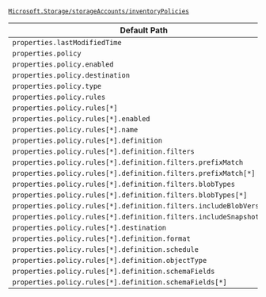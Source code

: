 [`Microsoft.Storage/storageAccounts/inventoryPolicies`](https://docs.microsoft.com/en-us/azure/templates/microsoft.storage/storageaccounts/inventorypolicies)

| Default Path | Alias |
|---|---|
| `properties.lastModifiedTime` | `Microsoft.Storage/storageAccounts/inventoryPolicies/lastModifiedTime` |
| `properties.policy` | `Microsoft.Storage/storageAccounts/inventoryPolicies/policy` |
| `properties.policy.enabled` | `Microsoft.Storage/storageAccounts/inventoryPolicies/policy.enabled` |
| `properties.policy.destination` | `Microsoft.Storage/storageAccounts/inventoryPolicies/policy.destination` |
| `properties.policy.type` | `Microsoft.Storage/storageAccounts/inventoryPolicies/policy.type` |
| `properties.policy.rules` | `Microsoft.Storage/storageAccounts/inventoryPolicies/policy.rules` |
| `properties.policy.rules[*]` | `Microsoft.Storage/storageAccounts/inventoryPolicies/policy.rules[*]` |
| `properties.policy.rules[*].enabled` | `Microsoft.Storage/storageAccounts/inventoryPolicies/policy.rules[*].enabled` |
| `properties.policy.rules[*].name` | `Microsoft.Storage/storageAccounts/inventoryPolicies/policy.rules[*].name` |
| `properties.policy.rules[*].definition` | `Microsoft.Storage/storageAccounts/inventoryPolicies/policy.rules[*].definition` |
| `properties.policy.rules[*].definition.filters` | `Microsoft.Storage/storageAccounts/inventoryPolicies/policy.rules[*].definition.filters` |
| `properties.policy.rules[*].definition.filters.prefixMatch` | `Microsoft.Storage/storageAccounts/inventoryPolicies/policy.rules[*].definition.filters.prefixMatch` |
| `properties.policy.rules[*].definition.filters.prefixMatch[*]` | `Microsoft.Storage/storageAccounts/inventoryPolicies/policy.rules[*].definition.filters.prefixMatch[*]` |
| `properties.policy.rules[*].definition.filters.blobTypes` | `Microsoft.Storage/storageAccounts/inventoryPolicies/policy.rules[*].definition.filters.blobTypes` |
| `properties.policy.rules[*].definition.filters.blobTypes[*]` | `Microsoft.Storage/storageAccounts/inventoryPolicies/policy.rules[*].definition.filters.blobTypes[*]` |
| `properties.policy.rules[*].definition.filters.includeBlobVersions` | `Microsoft.Storage/storageAccounts/inventoryPolicies/policy.rules[*].definition.filters.includeBlobVersions` |
| `properties.policy.rules[*].definition.filters.includeSnapshots` | `Microsoft.Storage/storageAccounts/inventoryPolicies/policy.rules[*].definition.filters.includeSnapshots` |
| `properties.policy.rules[*].destination` | `Microsoft.Storage/storageAccounts/inventoryPolicies/policy.rules[*].destination` |
| `properties.policy.rules[*].definition.format` | `Microsoft.Storage/storageAccounts/inventoryPolicies/policy.rules[*].definition.format` |
| `properties.policy.rules[*].definition.schedule` | `Microsoft.Storage/storageAccounts/inventoryPolicies/policy.rules[*].definition.schedule` |
| `properties.policy.rules[*].definition.objectType` | `Microsoft.Storage/storageAccounts/inventoryPolicies/policy.rules[*].definition.objectType` |
| `properties.policy.rules[*].definition.schemaFields` | `Microsoft.Storage/storageAccounts/inventoryPolicies/policy.rules[*].definition.schemaFields` |
| `properties.policy.rules[*].definition.schemaFields[*]` | `Microsoft.Storage/storageAccounts/inventoryPolicies/policy.rules[*].definition.schemaFields[*]` |

